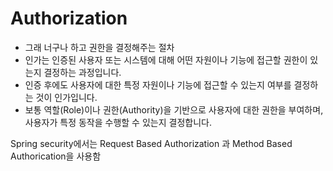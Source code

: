 # Authorization
- 그래 너구나 하고 권한을 결정해주는 절차
- 인가는 인증된 사용자 또는 시스템에 대해 어떤 자원이나 기능에 접근할 권한이 있는지 결정하는 과정입니다.
- 인증 후에도 사용자에 대한 특정 자원이나 기능에 접근할 수 있는지 여부를 결정하는 것이 인가입니다. 
- 보통 역할(Role)이나 권한(Authority)을 기반으로 사용자에 대한 권한을 부여하며, 사용자가 특정 동작을 수행할 수 있는지 결정합니다.

Spring security에서는 Request Based Authorization 과 Method Based Authorication을 사용함

